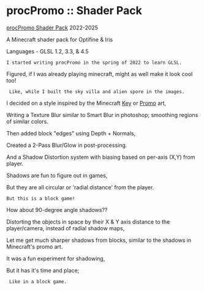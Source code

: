 # procPromo :: Shader Pack

[procPromo Shader Pack](https://github.com/ProcStack/procPromo_ShaderPack) 2022-2025
    
A Minecraft shader pack for Optifine & Iris
    
Languages - GLSL 1.2, 3.3, & 4.5

    I started writing procPromo in the spring of 2022 to learn GLSL.
    
   Figured, if I was already playing minecraft, might as well make it look cool too!
    
     Like, while I built the sky villa and alien spore in the images.

I decided on a style inspired by the Minecraft [Key](https://www.minecraft.net/content/dam/games/minecraft/key-art/CC-Part%20I-Announce-Header.jpg) or [Promo](https://www.youtube.com/watch?v=jLuJbSjo7NA) art,
    
   Writing a Texture Blur similar to Smart Blur in photoshop; smoothing regions of similar colors.
    
   Then added block "edges" using Depth + Normals,
    
   Created a 2-Pass Blur/Glow in post-processing.
    
   And a Shadow Distortion system with biasing based on per-axis (X,Y) from player.

Shadows are fun to figure out in games,
    
   But they are all circular or 'radial distance' from the player.

    But this is a block game!
    
How about 90-degree angle shadows??

 Distorting the objects in space by their X & Y axis distance to the player/camera, instead of radial shadow maps,
    
   Let me get much sharper shadows from blocks, similar to the shadows in Minecraft's promo art.

 It was a fun experiment for shadowing,
    
   But it has it's time and place;
    
     Like in a block game.